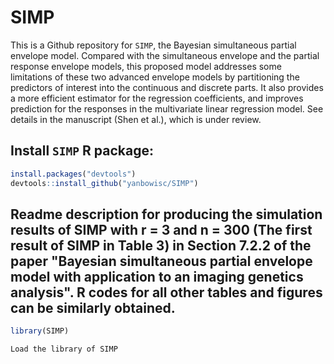 # SIMP
This is a Github repository for `SIMP`, the Bayesian simultaneous partial envelope model. Compared with the simultaneous envelope and the partial response envelope models, this proposed model addresses some limitations of these two advanced envelope models by partitioning the predictors of interest into the continuous and discrete parts. It also provides a more efficient estimator for the regression coefficients, and improves prediction for the responses in the multivariate linear regression model. See details in the manuscript (Shen et al.), which is under review.

## Install `SIMP` R package: 

```R
install.packages("devtools")
devtools::install_github("yanbowisc/SIMP")
```

## Readme description for producing the simulation results of SIMP with r = 3 and n = 300 (The first result of SIMP in Table 3) in Section 7.2.2 of the paper "Bayesian simultaneous partial envelope model with application to an imaging genetics analysis". R codes for all other tables and figures can be similarly obtained.

```R
library(SIMP)
```
`Load the library of SIMP`



